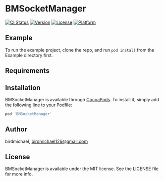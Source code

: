 # BMSocketManager

[![CI Status](https://img.shields.io/travis/birdmichael/BMSocketManager.svg?style=flat)](https://travis-ci.org/birdmichael/BMSocketManager)
[![Version](https://img.shields.io/cocoapods/v/BMSocketManager.svg?style=flat)](https://cocoapods.org/pods/BMSocketManager)
[![License](https://img.shields.io/cocoapods/l/BMSocketManager.svg?style=flat)](https://cocoapods.org/pods/BMSocketManager)
[![Platform](https://img.shields.io/cocoapods/p/BMSocketManager.svg?style=flat)](https://cocoapods.org/pods/BMSocketManager)

## Example

To run the example project, clone the repo, and run `pod install` from the Example directory first.

## Requirements

## Installation

BMSocketManager is available through [CocoaPods](https://cocoapods.org). To install
it, simply add the following line to your Podfile:

```ruby
pod 'BMSocketManager'
```

## Author

birdmichael, birdmichael126@gmail.com

## License

BMSocketManager is available under the MIT license. See the LICENSE file for more info.
